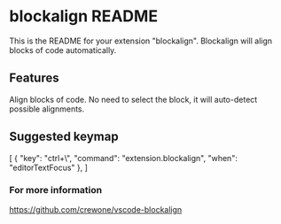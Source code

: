 # blockalign README

This is the README for your extension "blockalign". 
Blockalign will align blocks of code automatically.

## Features

Align blocks of code. No need to select the block, it will auto-detect possible alignments. 

<!--\!\[feature X\]\(images/feature-x.png\)-->
## Suggested keymap

[
   { "key": "ctrl+\\",           "command": "extension.blockalign",
                                 "when": "editorTextFocus" },
]

### For more information

https://github.com/crewone/vscode-blockalign

